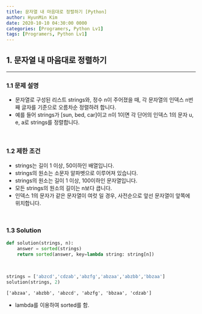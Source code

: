 ```yaml
---
title: 문자열 내 마음대로 정렬하기 [Python]
author: HyunMin Kim
date: 2020-10-10 04:30:00 0000
categories: [Programers, Python Lv1]
tags: [Programers, Python Lv1]
---
```


## 1. 문자열 내 마음대로 정렬하기
---
### 1.1 문제 설명
- 문자열로 구성된 리스트 strings와, 정수 n이 주어졌을 때, 각 문자열의 인덱스 n번째 글자를 기준으로 오름차순 정렬하려 합니다. 
- 예를 들어 strings가 [sun, bed, car]이고 n이 1이면 각 단어의 인덱스 1의 문자 u, e, a로 strings를 정렬합니다.

<br>

### 1.2 제한 조건
- strings는 길이 1 이상, 50이하인 배열입니다.
- strings의 원소는 소문자 알파벳으로 이루어져 있습니다.
- strings의 원소는 길이 1 이상, 100이하인 문자열입니다.
- 모든 strings의 원소의 길이는 n보다 큽니다.
- 인덱스 1의 문자가 같은 문자열이 여럿 일 경우, 사전순으로 앞선 문자열이 앞쪽에 위치합니다.

<br>

### 1.3 Solution

```python
def solution(strings, n):
    answer = sorted(strings)
    return sorted(answer, key=lambda string: string[n])
```

<br>

```python
strings = ['abzcd','cdzab','abzfg','abzaa','abzbb','bbzaa']
solution(strings, 2)
```
    ['abzaa', 'abzbb', 'abzcd', 'abzfg', 'bbzaa', 'cdzab']

- lambda를 이용하여 sorted를 함. 
